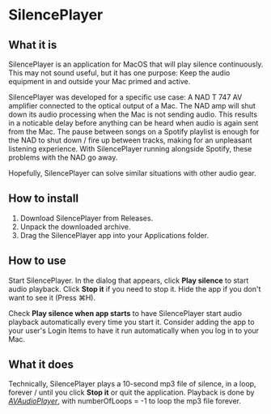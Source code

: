 # SilencePlayer
## What it is
SilencePlayer is an application for MacOS that will play silence continuously. This may not sound useful, but it has one purpose: Keep the audio equipment in and outside your Mac primed and active.

SilencePlayer was developed for a specific use case: A NAD T 747 AV amplifier connected to the optical output of a Mac. The NAD amp will shut down its audio processing when the Mac is not sending audio. This results in a noticable delay before anything can be heard when audio is again sent from the Mac. The pause between songs on a Spotify playlist is enough for the NAD to shut down / fire up between tracks, making for an unpleasant listening experience. With SilencePlayer running alongside Spotify, these problems with the NAD go away.

Hopefully, SilencePlayer can solve similar situations with other audio gear.

## How to install
1. Download SilencePlayer from Releases.
1. Unpack the downloaded archive.
1. Drag the SilencePlayer app into your Applications folder.

## How to use
Start SilencePlayer. In the dialog that appears, click **Play silence** to start audio playback. Click **Stop it** if you need to stop it. Hide the app if you don't want to see it (Press ⌘H).

Check **Play silence when app starts** to have SilencePlayer start audio playback automatically every time you start it. Consider adding the app to your user's Login Items to have it run automatically when you log in to your Mac.


## What it does
Technically, SilencePlayer plays a 10-second mp3 file of silence, in a loop, forever / until you click **Stop it** or quit the application. Playback is done by *[AVAudioPlayer](https://developer.apple.com/documentation/avfoundation/avaudioplayer)*, with numberOfLoops = -1 to loop the mp3 file forever.
